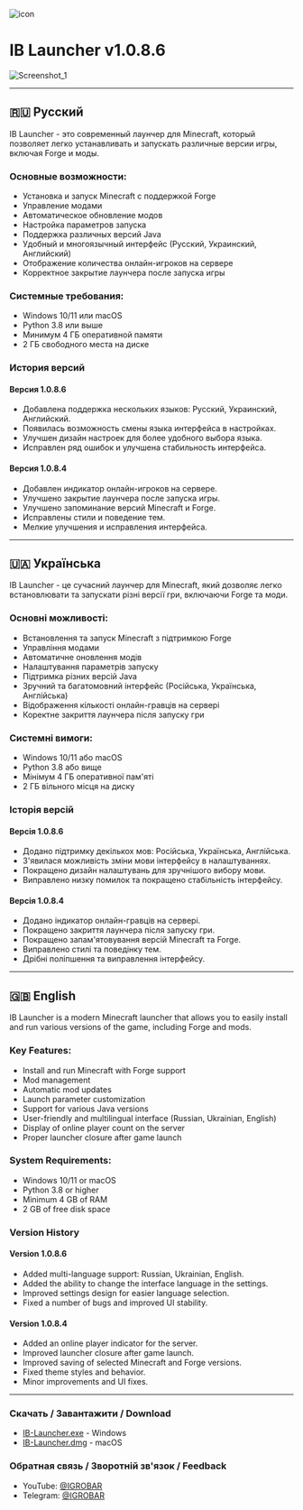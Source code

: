 ![icon](https://github.com/user-attachments/assets/e5f7129c-0a44-42cb-b3dc-bdd4c3b13faf)

# IB Launcher v1.0.8.6
![Screenshot_1](https://github.com/user-attachments/assets/d272e853-a86d-4ead-9be0-ec16cc2df348)

---

## 🇷🇺 Русский

IB Launcher - это современный лаунчер для Minecraft, который позволяет легко устанавливать и запускать различные версии игры, включая Forge и моды.

### Основные возможности:
- Установка и запуск Minecraft с поддержкой Forge
- Управление модами
- Автоматическое обновление модов
- Настройка параметров запуска
- Поддержка различных версий Java
- Удобный и многоязычный интерфейс (Русский, Украинский, Английский)
- Отображение количества онлайн-игроков на сервере
- Корректное закрытие лаунчера после запуска игры

### Системные требования:
- Windows 10/11 или macOS
- Python 3.8 или выше
- Минимум 4 ГБ оперативной памяти
- 2 ГБ свободного места на диске

### История версий

#### Версия 1.0.8.6
- Добавлена поддержка нескольких языков: Русский, Украинский, Английский.
- Появилась возможность смены языка интерфейса в настройках.
- Улучшен дизайн настроек для более удобного выбора языка.
- Исправлен ряд ошибок и улучшена стабильность интерфейса.

#### Версия 1.0.8.4
- Добавлен индикатор онлайн-игроков на сервере.
- Улучшено закрытие лаунчера после запуска игры.
- Улучшено запоминание версий Minecraft и Forge.
- Исправлены стили и поведение тем.
- Мелкие улучшения и исправления интерфейса.

---

## 🇺🇦 Українська

IB Launcher - це сучасний лаунчер для Minecraft, який дозволяє легко встановлювати та запускати різні версії гри, включаючи Forge та моди.

### Основні можливості:
- Встановлення та запуск Minecraft з підтримкою Forge
- Управління модами
- Автоматичне оновлення модів
- Налаштування параметрів запуску
- Підтримка різних версій Java
- Зручний та багатомовний інтерфейс (Російська, Українська, Англійська)
- Відображення кількості онлайн-гравців на сервері
- Коректне закриття лаунчера після запуску гри

### Системні вимоги:
- Windows 10/11 або macOS
- Python 3.8 або вище
- Мінімум 4 ГБ оперативної пам'яті
- 2 ГБ вільного місця на диску

### Історія версій

#### Версія 1.0.8.6
- Додано підтримку декількох мов: Російська, Українська, Англійська.
- З'явилася можливість зміни мови інтерфейсу в налаштуваннях.
- Покращено дизайн налаштувань для зручнішого вибору мови.
- Виправлено низку помилок та покращено стабільність інтерфейсу.

#### Версія 1.0.8.4
- Додано індикатор онлайн-гравців на сервері.
- Покращено закриття лаунчера після запуску гри.
- Покращено запам'ятовування версій Minecraft та Forge.
- Виправлено стилі та поведінку тем.
- Дрібні поліпшення та виправлення інтерфейсу.

---

## 🇬🇧 English

IB Launcher is a modern Minecraft launcher that allows you to easily install and run various versions of the game, including Forge and mods.

### Key Features:
- Install and run Minecraft with Forge support
- Mod management
- Automatic mod updates
- Launch parameter customization
- Support for various Java versions
- User-friendly and multilingual interface (Russian, Ukrainian, English)
- Display of online player count on the server
- Proper launcher closure after game launch

### System Requirements:
- Windows 10/11 or macOS
- Python 3.8 or higher
- Minimum 4 GB of RAM
- 2 GB of free disk space

### Version History

#### Version 1.0.8.6
- Added multi-language support: Russian, Ukrainian, English.
- Added the ability to change the interface language in the settings.
- Improved settings design for easier language selection.
- Fixed a number of bugs and improved UI stability.

#### Version 1.0.8.4
- Added an online player indicator for the server.
- Improved launcher closure after game launch.
- Improved saving of selected Minecraft and Forge versions.
- Fixed theme styles and behavior.
- Minor improvements and UI fixes.

---

### Скачать / Завантажити / Download
- [IB-Launcher.exe](https://github.com/mdreval/ib-launcher/releases/download/v1.0.8.6/IB-Launcher.exe) - Windows
- [IB-Launcher.dmg](https://github.com/mdreval/ib-launcher/releases/download/v1.0.8.6/IB-Launcher.dmg) - macOS 

### Обратная связь / Зворотній зв'язок / Feedback
- YouTube: [@IGROBAR](https://www.youtube.com/@igrobar)
- Telegram: [@IGROBAR](https://t.me/igrobar)

